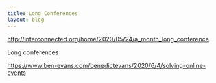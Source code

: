 ```yaml
---
title: Long Conferences
layout: blog
---
```


http://interconnected.org/home/2020/05/24/a_month_long_conference

Long conferences

<blockquote class='twitter-tweet' data-conversation='none'><a href='https://twitter.comhttps://twitter.com/tomcritchlow/status/1264622880270307328'></a></blockquote><script async src='https://platform.twitter.com/widgets.js' charset='utf-8'></script>

<blockquote class='twitter-tweet' data-conversation='none'><a href='https://twitter.com/tomcritchlow/status/1264622880270307328/analytics'></a></blockquote><script async src='https://platform.twitter.com/widgets.js' charset='utf-8'></script>

<blockquote class='twitter-tweet' data-conversation='none'><a href='https://twitter.com/tomcritchlow/status/1264623032708009986'></a></blockquote><script async src='https://platform.twitter.com/widgets.js' charset='utf-8'></script>

<blockquote class='twitter-tweet' data-conversation='none'><a href='https://twitter.com/tomcritchlow/status/1264623194805329922'></a></blockquote><script async src='https://platform.twitter.com/widgets.js' charset='utf-8'></script>

<blockquote class='twitter-tweet' data-conversation='none'><a href='https://twitter.com/tomcritchlow/status/1264623457263849475'></a></blockquote><script async src='https://platform.twitter.com/widgets.js' charset='utf-8'></script>

<blockquote class='twitter-tweet' data-conversation='none'><a href='https://twitter.com/tomcritchlow/status/1264623706372034561'></a></blockquote><script async src='https://platform.twitter.com/widgets.js' charset='utf-8'></script>

https://www.ben-evans.com/benedictevans/2020/6/4/solving-online-events